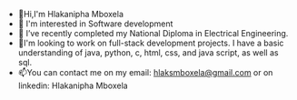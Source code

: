- 👋Hi,I'm Hlakanipha Mboxela
- 👀 I'm interested in Software development
- 🌱 I’ve recently completed my National Diploma in Electrical Engineering.
- 💞️I'm looking to work on full-stack development projects. I have a basic understanding of java, python, c, html, css, and java script, as well as sql.
- 📫You can contact me on my email: hlaksmboxela@gmail.com or on linkedin: Hlakanipha Mboxela

<!---
hlaki01/hlaki01 is a ✨ special ✨ repository because its `README.md` (this file) appears on your GitHub profile.
You can click the Preview link to take a look at your changes.
--->

